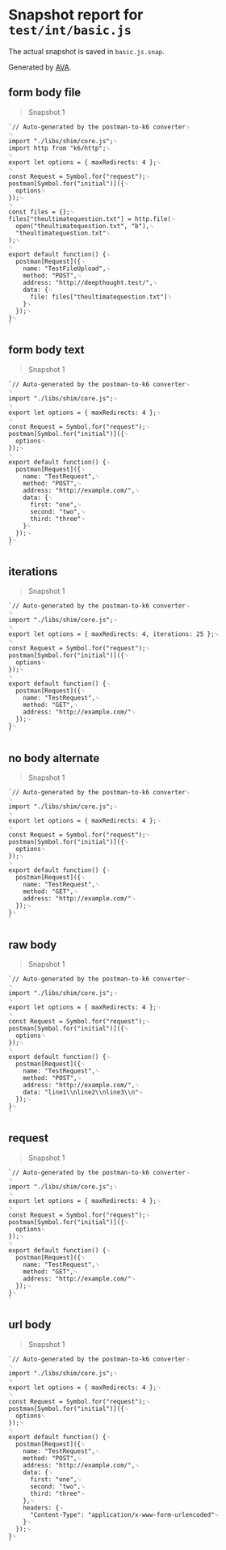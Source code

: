 # Snapshot report for `test/int/basic.js`

The actual snapshot is saved in `basic.js.snap`.

Generated by [AVA](https://ava.li).

## form body file

> Snapshot 1

    `// Auto-generated by the postman-to-k6 converter␊
    ␊
    import "./libs/shim/core.js";␊
    import http from "k6/http";␊
    ␊
    export let options = { maxRedirects: 4 };␊
    ␊
    const Request = Symbol.for("request");␊
    postman[Symbol.for("initial")]({␊
      options␊
    });␊
    ␊
    const files = {};␊
    files["theultimatequestion.txt"] = http.file(␊
      open("theultimatequestion.txt", "b"),␊
      "theultimatequestion.txt"␊
    );␊
    ␊
    export default function() {␊
      postman[Request]({␊
        name: "TestFileUpload",␊
        method: "POST",␊
        address: "http://deepthought.test/",␊
        data: {␊
          file: files["theultimatequestion.txt"]␊
        }␊
      });␊
    }␊
    `

## form body text

> Snapshot 1

    `// Auto-generated by the postman-to-k6 converter␊
    ␊
    import "./libs/shim/core.js";␊
    ␊
    export let options = { maxRedirects: 4 };␊
    ␊
    const Request = Symbol.for("request");␊
    postman[Symbol.for("initial")]({␊
      options␊
    });␊
    ␊
    export default function() {␊
      postman[Request]({␊
        name: "TestRequest",␊
        method: "POST",␊
        address: "http://example.com/",␊
        data: {␊
          first: "one",␊
          second: "two",␊
          third: "three"␊
        }␊
      });␊
    }␊
    `

## iterations

> Snapshot 1

    `// Auto-generated by the postman-to-k6 converter␊
    ␊
    import "./libs/shim/core.js";␊
    ␊
    export let options = { maxRedirects: 4, iterations: 25 };␊
    ␊
    const Request = Symbol.for("request");␊
    postman[Symbol.for("initial")]({␊
      options␊
    });␊
    ␊
    export default function() {␊
      postman[Request]({␊
        name: "TestRequest",␊
        method: "GET",␊
        address: "http://example.com/"␊
      });␊
    }␊
    `

## no body alternate

> Snapshot 1

    `// Auto-generated by the postman-to-k6 converter␊
    ␊
    import "./libs/shim/core.js";␊
    ␊
    export let options = { maxRedirects: 4 };␊
    ␊
    const Request = Symbol.for("request");␊
    postman[Symbol.for("initial")]({␊
      options␊
    });␊
    ␊
    export default function() {␊
      postman[Request]({␊
        name: "TestRequest",␊
        method: "GET",␊
        address: "http://example.com/"␊
      });␊
    }␊
    `

## raw body

> Snapshot 1

    `// Auto-generated by the postman-to-k6 converter␊
    ␊
    import "./libs/shim/core.js";␊
    ␊
    export let options = { maxRedirects: 4 };␊
    ␊
    const Request = Symbol.for("request");␊
    postman[Symbol.for("initial")]({␊
      options␊
    });␊
    ␊
    export default function() {␊
      postman[Request]({␊
        name: "TestRequest",␊
        method: "POST",␊
        address: "http://example.com/",␊
        data: "line1\\nline2\\nline3\\n"␊
      });␊
    }␊
    `

## request

> Snapshot 1

    `// Auto-generated by the postman-to-k6 converter␊
    ␊
    import "./libs/shim/core.js";␊
    ␊
    export let options = { maxRedirects: 4 };␊
    ␊
    const Request = Symbol.for("request");␊
    postman[Symbol.for("initial")]({␊
      options␊
    });␊
    ␊
    export default function() {␊
      postman[Request]({␊
        name: "TestRequest",␊
        method: "GET",␊
        address: "http://example.com/"␊
      });␊
    }␊
    `

## url body

> Snapshot 1

    `// Auto-generated by the postman-to-k6 converter␊
    ␊
    import "./libs/shim/core.js";␊
    ␊
    export let options = { maxRedirects: 4 };␊
    ␊
    const Request = Symbol.for("request");␊
    postman[Symbol.for("initial")]({␊
      options␊
    });␊
    ␊
    export default function() {␊
      postman[Request]({␊
        name: "TestRequest",␊
        method: "POST",␊
        address: "http://example.com/",␊
        data: {␊
          first: "one",␊
          second: "two",␊
          third: "three"␊
        },␊
        headers: {␊
          "Content-Type": "application/x-www-form-urlencoded"␊
        }␊
      });␊
    }␊
    `
